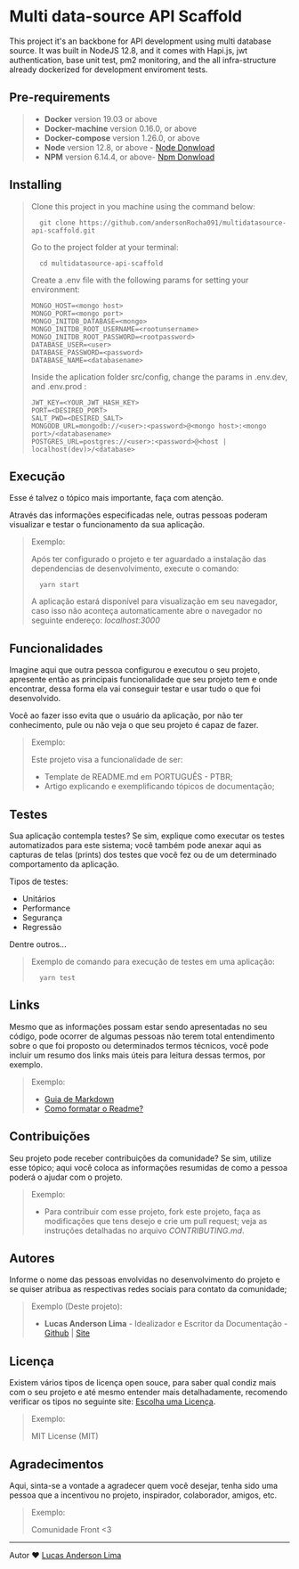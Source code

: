 # Multi data-source API Scaffold

This project it's an backbone for API development using multi database source. It was built in NodeJS 12.8, and it comes with Hapi.js, jwt authentication, base unit test, pm2 monitoring, and the all infra-structure already dockerized for development enviroment tests.

## Pre-requirements

> - **Docker** version 19.03 or above
> - **Docker-machine** version 0.16.0, or above
> - **Docker-compose** version 1.26.0, or above
> - **Node** version 12.8, or above - [Node Donwload](https://nodejs.org/pt-br/download/)
> - **NPM** version 6.14.4, or above- [Npm Donwload](https://www.npmjs.com/package/download)

## Installing

> Clone this project in you machine using the command below:
> ```
> 	git clone https://github.com/andersonRocha091/multidatasource-api-scaffold.git
> ```
> Go to the project folder at your terminal:
> ```
> 	cd multidatasource-api-scaffold
> ```
> Create a .env file with the following params for setting your environment:
> ```
> MONGO_HOST=<mongo host>
> MONGO_PORT=<mongo port>
> MONGO_INITDB_DATABASE=<mongo>
> MONGO_INITDB_ROOT_USERNAME=<rootunsername>
> MONGO_INITDB_ROOT_PASSWORD=<rootpassword>
> DATABASE_USER=<user>
> DATABASE_PASSWORD=<password>
> DATABASE_NAME=<databasename>
> ```
> Inside the aplication folder src/config, change the params in .env.dev, and .env.prod :
> ```
> JWT_KEY=<YOUR_JWT_HASH_KEY>
> PORT=<DESIRED_PORT>
> SALT_PWD=<DESIRED_SALT>
> MONGODB_URL=mongodb://<user>:<password>@<mongo host>:<mongo port>/<databasename>
> POSTGRES_URL=postgres://<user>:<password>@<host | localhost(dev)>/<database> 
>
> ```

## Execução

Esse é talvez o tópico mais importante, faça com atenção.

Através das informações especificadas nele, outras pessoas poderam visualizar e testar o funcionamento da sua aplicação.

> Exemplo: 
>
> Após ter configurado o projeto e ter aguardado a instalação das dependencias de desenvolvimento, execute o comando:
> ```
> 	yarn start
> ```
> A aplicação estará disponível para visualização em seu navegador, caso isso não aconteça automaticamente abre o navegador no seguinte endereço: _localhost:3000_

## Funcionalidades

Imagine aqui que outra pessoa configurou e executou o seu projeto, apresente então as principais funcionalidade que seu projeto tem e onde encontrar, dessa forma ela vai conseguir testar e usar tudo o que foi desenvolvido.

Você ao fazer isso evita que o usuário da aplicação, por não ter conhecimento, pule ou não veja o que seu projeto é capaz de fazer.

> Exemplo: 
>
> Este projeto visa a funcionalidade de ser: 
> - Template de README.md em PORTUGUÊS - PTBR;
> - Artigo explicando e exemplificando tópicos de documentação;


## Testes

Sua aplicação contempla testes? Se sim, explique como executar os testes automatizados para este sistema; você também pode anexar aqui as capturas de telas (prints) dos testes que você fez ou de um determinado comportamento da aplicação.

Tipos de testes: 
- Unitários
- Performance
- Segurança
- Regressão

Dentre outros...
> Exemplo de comando para execução de testes em uma aplicação:
> ```
> 	yarn test
> ```

## Links

Mesmo que as informações possam estar sendo apresentadas no seu código, pode ocorrer de algumas pessoas não terem total entendimento sobre o que foi proposto ou determinados termos técnicos, você pode incluir um resumo dos links mais úteis para leitura dessas termos, por exemplo.

> Exemplo: 
> - [Guia de Markdown](https://docs.pipz.com/central-de-ajuda/learning-center/guia-basico-de-markdown#open)
> - [Como formatar o Readme?](https://medium.com/@raullesteves/github-como-fazer-um-readme-md-bonit%C3%A3o-c85c8f154f8#:~:text=md%20%C3%A9%20um%20arquivo%20markdown,tags%20tamb%C3%A9m%20funcionam%2C%20veremos%20adiante.&text=Basta%20copiar%20o%20que%20o,e%20colar%20no%20README.md.)


## Contribuições

Seu projeto pode receber contribuições da comunidade? Se sim, utilize esse tópico;
aqui você coloca as informações resumidas de como a pessoa poderá o ajudar com o projeto.

> Exemplo:
> - Para contribuir com esse projeto, fork este projeto, faça as modificações que tens desejo e crie um pull request; veja as instruções detalhadas no arquivo _CONTRIBUTING.md_.

## Autores

Informe o nome das pessoas envolvidas no desenvolvimento do projeto e se quiser atribua as respectivas redes sociais para contato da comunidade;

> Exemplo (Deste projeto):
> - **Lucas Anderson Lima** - Idealizador e Escritor da Documentação - [Github](https://github.com/LuAnderson) | [Site](http://lucasanderson.com.br/)


## Licença 

Existem vários tipos de licença open souce, para saber qual condiz mais com o seu projeto e até mesmo entender mais detalhadamente, recomendo verificar os tipos no seguinte site: [Escolha uma Licença](http://escolhaumalicenca.com.br/).

> Exemplo: 
> 
> MIT License (MIT)

## Agradecimentos 

Aqui, sinta-se a vontade a agradecer quem você desejar, tenha sido uma pessoa que a incentivou no projeto, inspirador, colaborador, amigos, etc.  

> Exemplo: 
> 
> Comunidade Front <3

---
Autor ❤ [Lucas Anderson Lima](http://lucasanderson.com.br/)
